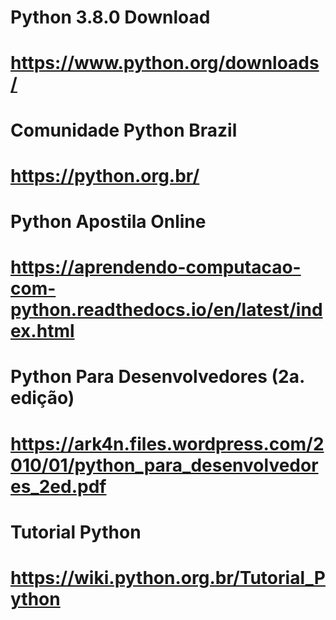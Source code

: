 
# Python 3.8.0 Download
# https://www.python.org/downloads/
#
#
# Comunidade Python Brazil 
# https://python.org.br/
#
#
# Python Apostila Online 
# https://aprendendo-computacao-com-python.readthedocs.io/en/latest/index.html
# 
# 
# Python Para Desenvolvedores (2a. edição) 
# https://ark4n.files.wordpress.com/2010/01/python_para_desenvolvedores_2ed.pdf
#
#
# Tutorial Python
# https://wiki.python.org.br/Tutorial_Python


